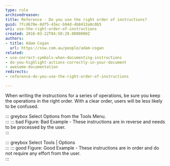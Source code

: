 ```yaml
---
type: rule
archivedreason: 
title: Reference - Do you use the right order of instructions?
guid: 7fcd670e-8df5-43ec-b94d-4b8413a0c0b5
uri: use-the-right-order-of-instructions
created: 2016-03-22T04:50:29.0000000Z
authors:
- title: Adam Cogan
  url: https://ssw.com.au/people/adam-cogan
related:
- use-correct-symbols-when-documenting-instructions
- do-you-highlight-actions-correctly-in-your-document
- awesome-documentation
redirects:
- reference-do-you-use-the-right-order-of-instructions

---
```


When writing the instructions for a series of operations, be sure you keep the operations in the right order. With a clear order, users will be less likely to be confused.

<!--endintro-->

::: greybox
Select Options from the Tools Menu.  
:::
::: bad
Figure: Bad Example - These instructions are in reverse and needs to be processed by the user.  
:::

::: greybox
Select Tools | Options  
:::
::: good
Figure: Good Example - These instructions are in order and do not require any effort from the user.  
:::
